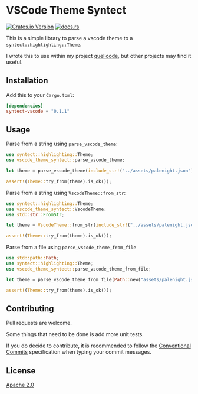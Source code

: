 # VSCode Theme Syntect

[![Crates.io Version](https://img.shields.io/crates/v/vscode-theme-syntect?style=plastic)](https://crates.io/crates/vscode-theme-syntect)
[![docs.rs](https://img.shields.io/docsrs/vscode-theme-syntect?style=plastic)](https://docs.rs/vscode-theme-syntect)


This is a simple library to parse a vscode theme to a [`syntect::highlighting::Theme`](https://docs.rs/syntect/latest/syntect/highlighting/struct.Theme.html).

I wrote this to use within my project [quellcode](https://github.com/Lepidopteran/quellcode), but other projects may find it useful.

## Installation

Add this to your `Cargo.toml`:

```toml
[dependencies]
syntect-vscode = "0.1.1"
```

## Usage

Parse from a string using `parse_vscode_theme`:

```rust
use syntect::highlighting::Theme;
use vscode_theme_syntect::parse_vscode_theme;

let theme = parse_vscode_theme(include_str!("../assets/palenight.json")).expect("Failed to parse theme");

assert!(Theme::try_from(theme).is_ok());
```

Parse from a string using `VscodeTheme::from_str`:

```rust
use syntect::highlighting::Theme;
use vscode_theme_syntect::VscodeTheme;
use std::str::FromStr;

let theme = VscodeTheme::from_str(include_str!("../assets/palenight.json")).expect("Failed to parse theme");

assert!(Theme::try_from(theme).is_ok());
```

Parse from a file using `parse_vscode_theme_from_file`

 ```rust
use std::path::Path;
use syntect::highlighting::Theme;
use vscode_theme_syntect::parse_vscode_theme_from_file;

let theme = parse_vscode_theme_from_file(Path::new("assets/palenight.json")).expect("Failed to parse theme");

assert!(Theme::try_from(theme).is_ok());
```

## Contributing

Pull requests are welcome. 

Some things that need to be done is add more unit tests.

If you do decide to contribute, it is recommended to follow the [Conventional Commits](https://www.conventionalcommits.org/en/v1.0.0/) specification when typing your commit messages.

## License
[Apache 2.0](https://www.apache.org/licenses/LICENSE-2.0)
